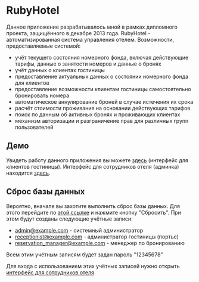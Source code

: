 # RubyHotel

Данное приложение разрабатывалось мной в рамках дипломного проекта, защищённого в декабре 2013 года.
RubyHotel - автоматизированная система управления отелем.
Возможности, предоставляемые системой:

* учёт текущего состояния номерного фонда, включая действующие тарифы, данные о занятости номеров и данные о бронях
* учёт данных о клиентах гостиницы
* предоставление актуальных данных о состоянии номерного фонда для клиентов
* предоставление возможности клиентам гостиницы самостоятельно бронировать номера
* автоматическое аннулирование броней в случае истечения их срока
* расчёт стоимости проживания на основании действующих тарифов
* поиск по данным об активных бронях и проживающих клиентах  
* механизм авторизации и разграничение прав для различных групп пользователей

## Демо

Увидеть работу данного приложения вы можете [здесь](http://ruby-hotel.herokuapp.com/) (интерфейс для клиентов гостиницы). Интерфейс для сотрудников отеля (админка) находится [здесь](http://ruby-hotel.herokuapp.com/).

## Сброс базы данных

Вероятно, вначале вы захотите выполнить сброс базы данных. Для этого перейдите по [этой ссылке](http://ruby-hotel.herokuapp.com/dbreset) и нажмите кнопку "Сбросить". При этом будут созданы следующие учётные записи: 

* admin@example.com - системный администратор
* receptionist@example.com - администратор гостиницы (портье)
* reservation_manager@example.com - менеджер по бронированию

Всем этим учётным записям будет задан пароль "12345678"

Для входа с использованием этих учётных записей нужно открыть [интерфейс для сотрудников отеля](http://ruby-hotel.herokuapp.com/)
